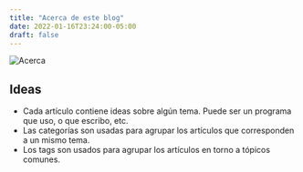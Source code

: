 ```yaml
---
title: "Acerca de este blog"
date: 2022-01-16T23:24:00-05:00
draft: false
---
```


![Acerca](acerca.jpg)


## Ideas
- Cada artículo contiene ideas sobre algún tema. Puede ser un programa que uso, o que escribo, etc.
- Las categorías son usadas para agrupar los artículos que corresponden a un mismo tema.
- Los tags son usados para agrupar los artículos en torno a tópicos comunes.